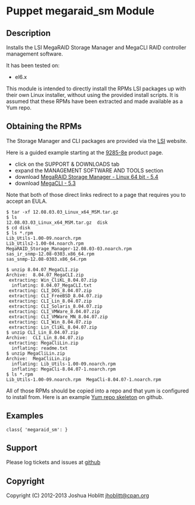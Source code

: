 Puppet megaraid_sm Module
=========================

Description
-----------

Installs the LSI MegaRAID Storage Manager and MegaCLI RAID controller
management software.

It has been tested on:

 - el6.x

This module is intended to directly install the RPMs LSI packages up with their
own Linux installer, without using the provided install scripts.  It is assumed
that these RPMs have been extracted and made available as a Yum repo.


Obtaining the RPMs
------------------

The Storage Manager and CLI packages are provided via the [LSI](http://www.lsi.com/) website.


Here is a guided example starting at the [9285-8e](http://www.lsi.com/products/storagecomponents/Pages/MegaRAIDSAS9285-8e.aspx) product page.

  * click on the SUPPORT & DOWNLOADS tab
  * expand the MANAGEMENT SOFTWARE AND TOOLS section
  * download [MegaRAID Storage Manager - Linux 64 bit - 5.4](http://www.lsi.com/downloads/Public/MegaRAID%20Common%20Files/12.08.03.03_Linux_x64_MSM.tar.gz)
  * download [MegaCLI - 5.3 ](http://www.lsi.com/downloads/Public/MegaRAID%20Common%20Files/8.04.07_MegaCLI.zip)

Note that both of those direct links redirect to a page that requires you to
accept an EULA.

    $ tar -xf 12.08.03.03_Linux_x64_MSM.tar.gz 
    $ ls
    12.08.03.03_Linux_x64_MSM.tar.gz  disk
    $ cd disk
    $ ls *.rpm
    Lib_Utils-1.00-09.noarch.rpm
    Lib_Utils2-1.00-04.noarch.rpm
    MegaRAID_Storage_Manager-12.08.03-03.noarch.rpm
    sas_ir_snmp-12.08-0303.x86_64.rpm
    sas_snmp-12.08-0303.x86_64.rpm

    $ unzip 8.04.07_MegaCLI.zip 
    Archive:  8.04.07_MegaCLI.zip
     extracting: Win_CliKL_8.04.07.zip   
      inflating: 8.04.07_MegaCLI.txt     
     extracting: CLI_DOS_8.04.07.zip     
     extracting: CLI_FreeBSD_8.04.07.zip  
     extracting: CLI_Lin_8.04.07.zip     
     extracting: CLI_Solaris_8.04.07.zip  
     extracting: CLI_VMWare_8.04.07.zip  
     extracting: CLI_VMWare_MN_8.04.07.zip  
     extracting: CLI_Win_8.04.07.zip     
     extracting: Lin_CliKL_8.04.07.zip   
    $ unzip CLI_Lin_8.04.07.zip
    Archive:  CLI_Lin_8.04.07.zip
     extracting: MegaCliLin.zip          
      inflating: readme.txt              
    $ unzip MegaCliLin.zip 
    Archive:  MegaCliLin.zip
      inflating: Lib_Utils-1.00-09.noarch.rpm  
      inflating: MegaCli-8.04.07-1.noarch.rpm  
    $ ls *.rpm
    Lib_Utils-1.00-09.noarch.rpm  MegaCli-8.04.07-1.noarch.rpm

All of those RPMs should be copied into a repo and that yum is configured to
install from.  Here is an example [Yum repo
skeleton](https://github.com/jhoblitt/yum-repo-skel) on github.

Examples
--------

    class{ 'megaraid_sm': }


Support
-------

Please log tickets and issues at [github](https://github.com/jhoblitt/puppet-megaraid_sm/issues)


Copyright
---------

Copyright (C) 2012-2013 Joshua Hoblitt <jhoblitt@cpan.org>

